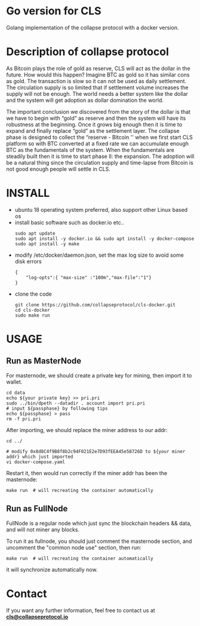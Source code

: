 # Go version for CLS

Golang implementation of the collapse protocol with a docker version. 

# Description of collapse protocol
As Bitcoin plays the role of gold as reserve, CLS will act as the dollar in the future. How would this happen? Imagine BTC as gold so it has similar cons as gold. The transaction is slow so it can not be used as daily settlement. The circulation supply is so limited that if settlement volume increases the supply will not be enough. The world needs a better system like the dollar and the system will get adoption as dollar domination the world.

The important conclusion we discovered from the story of the dollar is that we have to begin with “gold” as reserve and then the system will have its robustness at the beginning. Once it grows big enough then it is time to expand and finally replace “gold” as the settlement layer. The collapse phase is designed to collect the “reserve - Bitcoin '' when we first start CLS platform so with BTC converted at a fixed rate we can accumulate enough BTC as the fundamentals of the system. When the fundamentals are steadily built then it is time to start phase II: the expansion. The adoption will be a natural thing since the circulation supply and time-lapse from Bitcoin is not good enough people will settle in CLS.

# INSTALL

+ ubuntu 18 operating system preferred, also support other Linux based os
+ install basic software such as docker.io etc..
    ```
    sudo apt update
    sudo apt install -y docker.io && sudo apt install -y docker-compose
    sudo apt install -y make
    ```
+ modify /etc/docker/daemon.json, set the max log size to avoid some disk errors
    ```
    {
        "log-opts":{ "max-size" :"100m","max-file":"1"}
    }
    ```
+ clone the code
    ```
    git clone https://github.com/collapseprotocol/cls-docker.git
    cd cls-docker
    sudo make run
    ```

# USAGE

## Run as MasterNode

For masternode, we should create a private key for mining, then import it to wallet.
```
cd data
echo ${your private key} >> pri.pri
sudo ../bin/dpeth --datadir . account import pri.pri
# input ${passphase} by following tips
echo ${passphase} > pass
rm -f pri.pri
```

After importing, we should replace the miner address to our addr:
```
cd ../

# modify 0x8d8C4f9B8f8b2c94F021E2e7D93fEEA45e58726D to ${your miner addr} which just imported
vi docker-compose.yaml
```

Restart it, then would run correctly if the miner addr has been the masternode:
```
make run  # will recreating the container automatically
```

## Run as FullNode

FullNode is a regular node which just sync the blockchain headers && data, and will not miner any blocks.

To run it as fullnode, you should just comment the masternode section, and uncomment the "common node use" section, then run:
```
make run  # will recreating the container automatically
```

it will synchronize automatically now.

# Contact

If you want any further information, feel free to contact us at  **cls@collapseprotocol.io**
